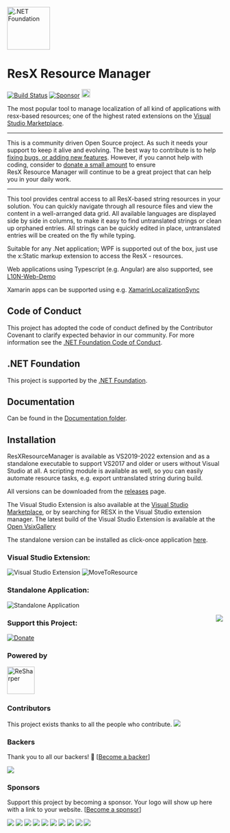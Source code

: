 [<img src="https://raw.githubusercontent.com/dotnet-foundation/swag/master/logo/dotnetfoundation_v4.svg" alt=".NET Foundation" width=100>](https://dotnetfoundation.org)

# ResX Resource Manager 
[![Build Status](https://dev.azure.com/tom-englert/Open%20Source/_apis/build/status/ResXResourceManager?branchName=master)](https://dev.azure.com/tom-englert/Open%20Source/_build/latest?definitionId=35&branchName=master)
[![Sponsor](https://img.shields.io/badge/-Sponsor-fafbfc?logo=GitHub%20Sponsors)](https://github.com/sponsors/tom-englert)
[<img src="https://api.gitsponsors.com/api/badge/img?id=60344691" height="20">](https://api.gitsponsors.com/api/badge/link?p=FvTYDNU2vjlfIiyQ/Xt3ltAISulg9/9azyU1r6ZlLIo9swrjzIs1WqIm3rdp1gCLPT7vlclPpaiv7i0bStcudQ==)

The most popular tool to manage localization of all kind of applications with resx-based resources; one of the highest rated extensions on the [Visual Studio Marketplace](https://marketplace.visualstudio.com/items?itemName=TomEnglert.ResXManager).

---

This is a community driven Open Source project. 
As such it needs your support to keep it alive and evolving. 
The best way to contribute is to help [fixing bugs, or adding new features](https://github.com/tom-englert/ResXResourceManager/issues).
However, if you cannot help with coding, consider to [donate a small amount](Documentation/Topics/Donate.md) to ensure <span>ResX&nbsp;Resource&nbsp;Manager</span> will continue to be a great project that can help you in your daily work.

---

This tool provides central access to all ResX-based string resources in your solution. You can quickly navigate through all resource files and view the content in a well-arranged data grid.
All available languages are displayed side by side in columns, to make it easy to find untranslated strings or clean up orphaned entries. All strings can be quickly edited in place, untranslated entries will be created on the fly while typing.

Suitable for any .Net application; WPF is supported out of the box, just use the x:Static markup extension to access the ResX - resources.

Web applications using Typescript (e.g. Angular) are also supported, see [L10N-Web-Demo](https://github.com/tom-englert/L10N-Web-Demo)

Xamarin apps can be supported using e.g. [XamarinLocalizationSync](https://github.com/maruhe/XamarinLocalizationSync)

## Code of Conduct
This project has adopted the code of conduct defined by the Contributor Covenant to clarify expected behavior in our community.
For more information see the [.NET Foundation Code of Conduct](https://dotnetfoundation.org/code-of-conduct).

## .NET Foundation
This project is supported by the [.NET Foundation](https://dotnetfoundation.org).

## Documentation
Can be found in the [Documentation folder](Documentation/Readme.md).

## Installation
ResXResourceManager is available as VS2019-2022 extension and as a standalone executable to support VS2017 and older or users without Visual Studio at all.
A scripting module is available as well, so you can easily automate resource tasks, e.g. export untranslated string during build.

All versions can be downloaded from the [releases](../../releases) page.

The Visual Studio Extension is also available at the [Visual Studio Marketplace](https://marketplace.visualstudio.com/items?itemName=TomEnglert.ResXManager), or by searching for RESX in the Visual Studio extension manager.
The latest build of the Visual Studio Extension is available at the [Open VsixGallery](http://vsixgallery.com/extension/43b35fe0-1f30-48de-887a-68256474202a)

The standalone version can be installed as click-once application [here](https://clickonce-tom-englert.azurewebsites.net/ResXResourceManager/ResXManager.application).

### Visual Studio Extension:
![Visual Studio Extension](Assets/VisualStudioMainScreen.png)
![MoveToResource](Documentation/Topics/MoveToResource.gif)

### Standalone Application:
![Standalone Application](Assets/StandaloneMainScreen.png)

<img style="float: right;" src="Assets/VS2017%20Launch%20Partner%20Logo%20Small.png">

### Support this Project: 

<a href="https://www.paypal.com/cgi-bin/webscr?cmd=_s-xclick&hosted_button_id=TQQR8AKGNHELQ"><img title="Donate" src="https://www.paypalobjects.com/en_US/i/btn/btn_donate_SM.gif" alt="Donate" /></a>

### Powered by 

<a href="http://www.jetbrains.com/resharper/"><img src="http://www.tom-englert.de/Images/icon_ReSharper.png" alt="ReSharper" width="64" height="64" /></a>

### Contributors

This project exists thanks to all the people who contribute. <img src="https://opencollective.com/ResXResourceManager/contributors.svg?width=890&button=false" />


### Backers

Thank you to all our backers! 🙏 [[Become a backer](https://opencollective.com/ResXResourceManager#backer)]

<a href="https://opencollective.com/ResXResourceManager#backers" target="_blank"><img src="https://opencollective.com/ResXResourceManager/backers.svg?width=890"></a>


### Sponsors

Support this project by becoming a sponsor. Your logo will show up here with a link to your website. [[Become a sponsor](https://opencollective.com/ResXResourceManager#sponsor)]

<a href="https://opencollective.com/ResXResourceManager/sponsor/0/website" target="_blank"><img src="https://opencollective.com/ResXResourceManager/sponsor/0/avatar.svg"></a>
<a href="https://opencollective.com/ResXResourceManager/sponsor/1/website" target="_blank"><img src="https://opencollective.com/ResXResourceManager/sponsor/1/avatar.svg"></a>
<a href="https://opencollective.com/ResXResourceManager/sponsor/2/website" target="_blank"><img src="https://opencollective.com/ResXResourceManager/sponsor/2/avatar.svg"></a>
<a href="https://opencollective.com/ResXResourceManager/sponsor/3/website" target="_blank"><img src="https://opencollective.com/ResXResourceManager/sponsor/3/avatar.svg"></a>
<a href="https://opencollective.com/ResXResourceManager/sponsor/4/website" target="_blank"><img src="https://opencollective.com/ResXResourceManager/sponsor/4/avatar.svg"></a>
<a href="https://opencollective.com/ResXResourceManager/sponsor/5/website" target="_blank"><img src="https://opencollective.com/ResXResourceManager/sponsor/5/avatar.svg"></a>
<a href="https://opencollective.com/ResXResourceManager/sponsor/6/website" target="_blank"><img src="https://opencollective.com/ResXResourceManager/sponsor/6/avatar.svg"></a>
<a href="https://opencollective.com/ResXResourceManager/sponsor/7/website" target="_blank"><img src="https://opencollective.com/ResXResourceManager/sponsor/7/avatar.svg"></a>
<a href="https://opencollective.com/ResXResourceManager/sponsor/8/website" target="_blank"><img src="https://opencollective.com/ResXResourceManager/sponsor/8/avatar.svg"></a>
<a href="https://opencollective.com/ResXResourceManager/sponsor/9/website" target="_blank"><img src="https://opencollective.com/ResXResourceManager/sponsor/9/avatar.svg"></a>


